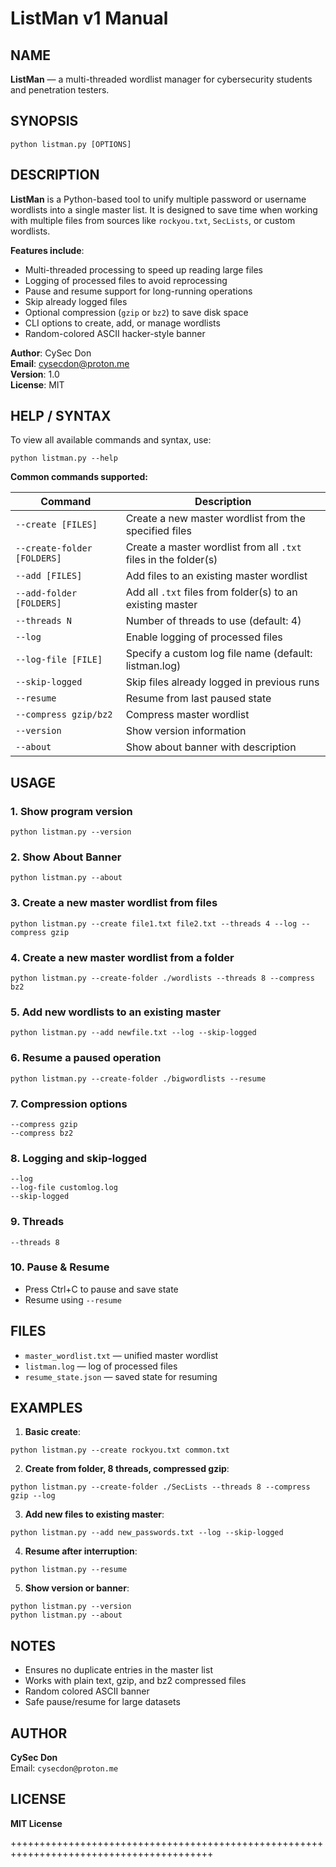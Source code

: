 # ListMan v1 Manual

## NAME
**ListMan** — a multi-threaded wordlist manager for cybersecurity students and penetration testers.

## SYNOPSIS
```
python listman.py [OPTIONS]
```

## DESCRIPTION
**ListMan** is a Python-based tool to unify multiple password or username wordlists into a single master list. It is designed to save time when working with multiple files from sources like `rockyou.txt`, `SecLists`, or custom wordlists.

**Features include**:

- Multi-threaded processing to speed up reading large files
- Logging of processed files to avoid reprocessing
- Pause and resume support for long-running operations
- Skip already logged files
- Optional compression (`gzip` or `bz2`) to save disk space
- CLI options to create, add, or manage wordlists
- Random-colored ASCII hacker-style banner

**Author**: CySec Don  
**Email**: cysecdon@proton.me  
**Version**: 1.0  
**License**: MIT

## HELP / SYNTAX
To view all available commands and syntax, use:
```
python listman.py --help
```

**Common commands supported:**

| Command | Description |
|---------|-------------|
| `--create [FILES]` | Create a new master wordlist from the specified files |
| `--create-folder [FOLDERS]` | Create a master wordlist from all `.txt` files in the folder(s) |
| `--add [FILES]` | Add files to an existing master wordlist |
| `--add-folder [FOLDERS]` | Add all `.txt` files from folder(s) to an existing master |
| `--threads N` | Number of threads to use (default: 4) |
| `--log` | Enable logging of processed files |
| `--log-file [FILE]` | Specify a custom log file name (default: listman.log) |
| `--skip-logged` | Skip files already logged in previous runs |
| `--resume` | Resume from last paused state |
| `--compress gzip/bz2` | Compress master wordlist |
| `--version` | Show version information |
| `--about` | Show about banner with description |

## USAGE

### 1. Show program version
```
python listman.py --version
```

### 2. Show About Banner
```
python listman.py --about
```

### 3. Create a new master wordlist from files
```
python listman.py --create file1.txt file2.txt --threads 4 --log --compress gzip
```

### 4. Create a new master wordlist from a folder
```
python listman.py --create-folder ./wordlists --threads 8 --compress bz2
```

### 5. Add new wordlists to an existing master
```
python listman.py --add newfile.txt --log --skip-logged
```

### 6. Resume a paused operation
```
python listman.py --create-folder ./bigwordlists --resume
```

### 7. Compression options
```
--compress gzip
--compress bz2
```

### 8. Logging and skip-logged
```
--log
--log-file customlog.log
--skip-logged
```

### 9. Threads
```
--threads 8
```

### 10. Pause & Resume
- Press Ctrl+C to pause and save state
- Resume using `--resume`

## FILES
- `master_wordlist.txt` — unified master wordlist
- `listman.log` — log of processed files
- `resume_state.json` — saved state for resuming

## EXAMPLES
1. **Basic create**:
```
python listman.py --create rockyou.txt common.txt
```

2. **Create from folder, 8 threads, compressed gzip**:
```
python listman.py --create-folder ./SecLists --threads 8 --compress gzip --log
```

3. **Add new files to existing master**:
```
python listman.py --add new_passwords.txt --log --skip-logged
```

4. **Resume after interruption**:
```
python listman.py --resume
```

5. **Show version or banner**:
```
python listman.py --version
python listman.py --about
```

## NOTES
- Ensures no duplicate entries in the master list
- Works with plain text, gzip, and bz2 compressed files
- Random colored ASCII banner
- Safe pause/resume for large datasets

## AUTHOR
**CySec Don**  
Email: `cysecdon@proton.me`

## LICENSE
**MIT License**

+++++++++++++++++++++++++++++++++++++++++++++++++++++++++++++++++++++++++++++++++++++++++

